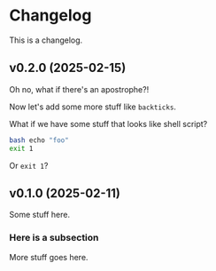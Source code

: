 # Changelog

This is a changelog.

## v0.2.0 (2025-02-15)

Oh no, what if there's an apostrophe?!

Now let's add some more stuff like `backticks`.

What if we have some stuff that looks like shell script?
```bash
bash echo "foo"
exit 1
```

Or `exit 1`?

## v0.1.0 (2025-02-11)

Some stuff here.

### Here is a subsection

More stuff goes here.
